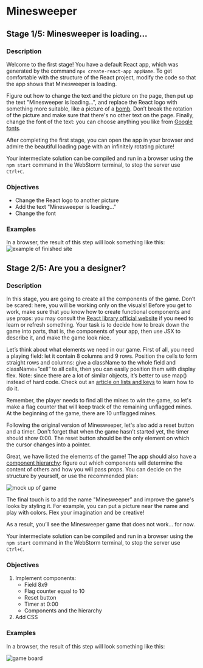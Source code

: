 # Minesweeper

## Stage 1/5: Minesweeper is loading...
### Description

Welcome to the first stage! You have a default React app, which was generated by the command ```npx create-react-app appName```. To get comfortable with the structure of the React project, modify the code so that the app shows that Minesweeper is loading.

Figure out how to change the text and the picture on the page, then put up the text "Minesweeper is loading...", and replace the React logo with something more suitable, like a picture of a [bomb](https://stepik.org/media/attachments/lesson/360753/bomb.svg). Don’t break the rotation of the picture and make sure that there's no other text on the page. Finally, change the font of the text: you can choose anything you like from [Google fonts](https://fonts.google.com/).

After completing the first stage, you can open the app in your browser and admire the beautiful loading page with an infinitely rotating picture!

Your intermediate solution can be compiled and run in a browser using the ```npm start``` command in the WebStorm terminal, to stop the server use ```Ctrl+C```.

### Objectives
* Change the React logo to another picture
* Add the text "Minesweeper is loading..."
* Change the font

### Examples
In a browser, the result of this step will look something like this:
![example of finished site](https://ucarecdn.com/705621cc-cfcb-4ee8-9fce-a361061edd8a/)

## Stage 2/5: Are you a designer?
### Description
In this stage, you are going to create all the components of the game. Don’t be scared: here, you will be working only on the visuals! Before you get to work, make sure that you know how to create functional components and use props: you may consult the [React library official website](https://reactjs.org/docs/components-and-props.html) if you need to learn or refresh something. Your task is to decide how to break down the game into parts, that is, the components of your app, then use JSX to describe it, and make the game look nice.

Let’s think about what elements we need in our game. First of all, you need a playing field: let it contain 8 columns and 9 rows. Position the cells to form straight rows and columns: give a className to the whole field and className=”cell” to all cells, then you can easily position them with display flex. Note: since there are a lot of similar objects, it’s better to use map() instead of hard code. Check out an [article on lists and keys](https://reactjs.org/docs/lists-and-keys.html) to learn how to do it.

Remember, the player needs to find all the mines to win the game, so let's make a flag counter that will keep track of the remaining unflagged mines. At the beginning of the game, there are 10 unflagged mines.

Following the original version of Minesweeper, let's also add a reset button and a timer. Don't forget that when the game hasn’t started yet, the timer should show 0:00. The reset button should be the only element on which the cursor changes into a pointer.

Great, we have listed the elements of the game! The app should also have a [component hierarchy](https://reactjs.org/docs/thinking-in-react.html): figure out which components will determine the content of others and how you will pass props. You can decide on the structure by yourself, or use the recommended plan:

![mock up of game](https://ucarecdn.com/1d270ff4-82f8-46de-b991-eddb1d0c34c1/)

The final touch is to add the name "Minesweeper” and improve the game's looks by styling it. For example, you can put a picture near the name and play with colors. Flex your imagination and be creative!

As a result, you’ll see the Minesweeper game that does not work... for now.

Your intermediate solution can be compiled and run in a browser using the ```npm start``` command in the WebStorm terminal, to stop the server use ```Ctrl+C```.

### Objectives
1. Implement components:
    * Field 8x9
    * Flag counter equal to 10
    * Reset button
    * Timer at 0:00
    * Components and the hierarchy
2. Add CSS

### Examples
In a browser, the result of this step will look something like this:

![game board](https://ucarecdn.com/bf3d1073-b462-46c9-889b-1767304884f4/)
